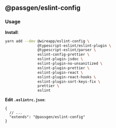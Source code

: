 ## @passgen/eslint-config

### Usage

**Install**:

```bash
yarn add --dev @wireapp/eslint-config \
               @typescript-eslint/eslint-plugin \
               @typescript-eslint/parser \
               eslint-config-prettier \
               eslint-plugin-jsdoc \
               eslint-plugin-no-unsanitized \
               eslint-plugin-prettier \
               eslint-plugin-react \
               eslint-plugin-react-hooks \
               eslint-plugin-sort-keys-fix \
               prettier \
               eslint
```

**Edit `.eslintrc.json`**:

```jsonc
{
  // ...
  "extends": "@passgen/eslint-config"
}
```
